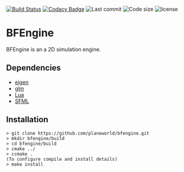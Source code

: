 [![Build Status](https://travis-ci.org/planeworld/bfengine.svg?branch=master)](https://travis-ci.org/planeworld/bfengine)
[![Codacy Badge](https://api.codacy.com/project/badge/Grade/57c37d4dbb5d46549e5d4381fd534e6b)](https://www.codacy.com/app/bfeldpw/bfengine?utm_source=github.com&amp;utm_medium=referral&amp;utm_content=planeworld/bfengine&amp;utm_campaign=Badge_Grade)
![Last commit](https://img.shields.io/github/last-commit/planeworld/bfengine.svg)
![Code size](https://img.shields.io/github/languages/code-size/planeworld/bfengine.svg)
![license](https://img.shields.io/github/license/planeworld/bfengine.svg)

BFEngine
==========

BFEngine is an a 2D simulation engine.

Dependencies
------------
*   [eigen](http://eigen.tuxfamily.org/)
*   [glm](https://glm.g-truc.net/)
*   [Lua](https://www.lua.org/)
*   [SFML](https://www.sfml-dev.org/)

Installation
------------

    > git clone https://github.com/planeworld/bfengine.git
    > mkdir bfengine/build
    > cd bfengine/build
    > cmake ../
    > ccmake .
    (To configure compile and install details)
    > make install
